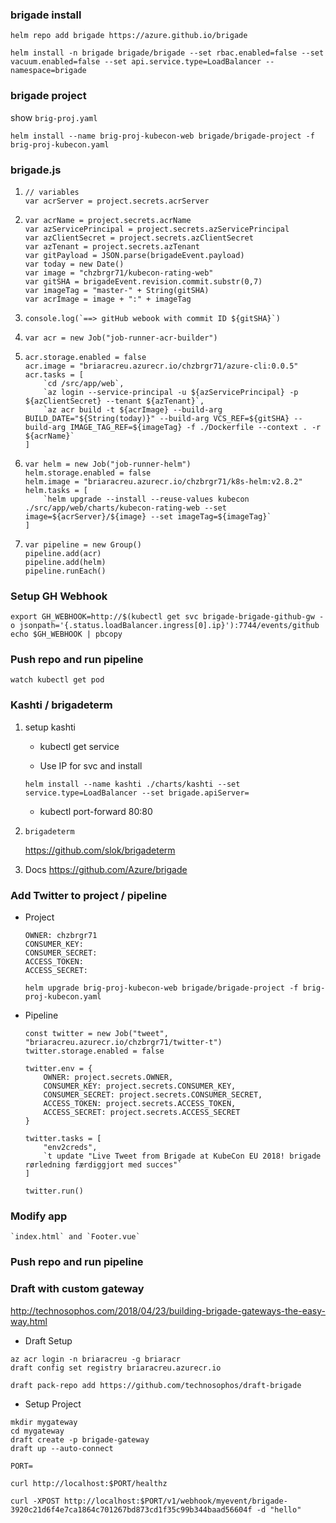 ### brigade install

```
helm repo add brigade https://azure.github.io/brigade
    
helm install -n brigade brigade/brigade --set rbac.enabled=false --set vacuum.enabled=false --set api.service.type=LoadBalancer --namespace=brigade
```

### brigade project

show `brig-proj.yaml`

```helm install --name brig-proj-kubecon-web brigade/brigade-project -f brig-proj-kubecon.yaml```

### brigade.js

1. 
    ```
    // variables
    var acrServer = project.secrets.acrServer
    ```
2. 
    ```
    var acrName = project.secrets.acrName
    var azServicePrincipal = project.secrets.azServicePrincipal
    var azClientSecret = project.secrets.azClientSecret
    var azTenant = project.secrets.azTenant
    var gitPayload = JSON.parse(brigadeEvent.payload)
    var today = new Date()
    var image = "chzbrgr71/kubecon-rating-web"
    var gitSHA = brigadeEvent.revision.commit.substr(0,7)
    var imageTag = "master-" + String(gitSHA)
    var acrImage = image + ":" + imageTag
    ```
3. 
    ```
    console.log(`==> gitHub webook with commit ID ${gitSHA}`)
    ```
4. 
    ```
    var acr = new Job("job-runner-acr-builder")
    ```
5. 
    ```
    acr.storage.enabled = false
    acr.image = "briaracreu.azurecr.io/chzbrgr71/azure-cli:0.0.5"
    acr.tasks = [
        `cd /src/app/web`,
        `az login --service-principal -u ${azServicePrincipal} -p ${azClientSecret} --tenant ${azTenant}`,
        `az acr build -t ${acrImage} --build-arg BUILD_DATE="${String(today)}" --build-arg VCS_REF=${gitSHA} --build-arg IMAGE_TAG_REF=${imageTag} -f ./Dockerfile --context . -r ${acrName}`
    ]
    ```
6. 
    ```
    var helm = new Job("job-runner-helm")
    helm.storage.enabled = false
    helm.image = "briaracreu.azurecr.io/chzbrgr71/k8s-helm:v2.8.2"
    helm.tasks = [
        `helm upgrade --install --reuse-values kubecon ./src/app/web/charts/kubecon-rating-web --set image=${acrServer}/${image} --set imageTag=${imageTag}`
    ]
    ```
7. 
    ```
    var pipeline = new Group()
    pipeline.add(acr)
    pipeline.add(helm)
    pipeline.runEach()
    ```

### Setup GH Webhook

```
export GH_WEBHOOK=http://$(kubectl get svc brigade-brigade-github-gw -o jsonpath='{.status.loadBalancer.ingress[0].ip}'):7744/events/github
echo $GH_WEBHOOK | pbcopy
```

### Push repo and run pipeline

```watch kubectl get pod```

### Kashti / brigadeterm

1. setup kashti

    * kubectl get service 
    
    * Use IP for svc and install

    ```helm install --name kashti ./charts/kashti --set service.type=LoadBalancer --set brigade.apiServer=```

    * kubectl port-forward <kashti> 80:80

2. `brigadeterm`

    https://github.com/slok/brigadeterm 
    
3. Docs https://github.com/Azure/brigade 

### Add Twitter to project / pipeline
    
* Project
    
    ```
    OWNER: chzbrgr71
    CONSUMER_KEY: 
    CONSUMER_SECRET: 
    ACCESS_TOKEN: 
    ACCESS_SECRET: 
    ```

    ```helm upgrade brig-proj-kubecon-web brigade/brigade-project -f brig-proj-kubecon.yaml```

* Pipeline 
    
    ```
    const twitter = new Job("tweet", "briaracreu.azurecr.io/chzbrgr71/twitter-t")
    twitter.storage.enabled = false

    twitter.env = {
        OWNER: project.secrets.OWNER,
        CONSUMER_KEY: project.secrets.CONSUMER_KEY,
        CONSUMER_SECRET: project.secrets.CONSUMER_SECRET,
        ACCESS_TOKEN: project.secrets.ACCESS_TOKEN,
        ACCESS_SECRET: project.secrets.ACCESS_SECRET
    }

    twitter.tasks = [
        "env2creds",
        `t update "Live Tweet from Brigade at KubeCon EU 2018! brigade rørledning færdiggjort med succes"`
    ]

    twitter.run()
    ```

### Modify app 
    
    `index.html` and `Footer.vue`

### Push repo and run pipeline

### Draft with custom gateway

http://technosophos.com/2018/04/23/building-brigade-gateways-the-easy-way.html

* Draft Setup
```
az acr login -n briaracreu -g briaracr
draft config set registry briaracreu.azurecr.io

draft pack-repo add https://github.com/technosophos/draft-brigade
```

* Setup Project

```
mkdir mygateway
cd mygateway
draft create -p brigade-gateway
draft up --auto-connect

PORT=

curl http://localhost:$PORT/healthz

curl -XPOST http://localhost:$PORT/v1/webhook/myevent/brigade-3920c21d6f4e7ca1864c701267bd873cd1f35c99b344baad56604f -d "hello"
```


